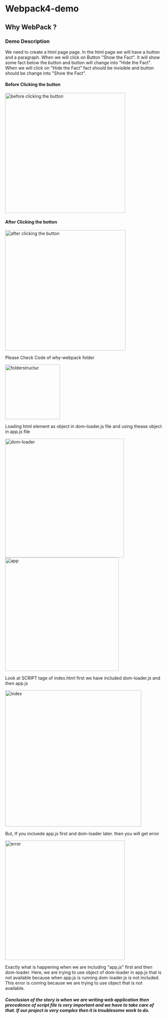 # Webpack4-demo
## Why WebPack ?
### Demo Description

We need to create a html page page. In the html page we will have a button and a paragraph.
When we will click on Button "Show the Fact". It will show some fact below the button and
button will change into "Hide the Fact". When we will click on "Hide the Fact" fact should
be invisible and button should be change into "Show the Fact".

#### Before Clicking the button

<img width="386" alt="before clicking the button" src="https://user-images.githubusercontent.com/27186815/42442693-fb056efe-8388-11e8-8176-338512554f07.PNG">

#### After Clicking the botton

<img width="387" alt="after clicking the button" src="https://user-images.githubusercontent.com/27186815/42442686-f1a3a6b4-8388-11e8-8b95-39134116612f.PNG">

Please Check Code of why-webpack folder

  <img width="176" alt="folderstructur" src="https://user-images.githubusercontent.com/27186815/42441053-f5b82c74-8384-11e8-8020-a827e0e5cd39.png">
  
Loading html element as object in  dom-loader.js file and using thease object in app.js file
  
   <img width="382" alt="dom-loader" src="https://user-images.githubusercontent.com/27186815/42441519-03c59b66-8386-11e8-9f2e-e2c58fd52fb6.PNG">
   
   <img width="365" alt="app" src="https://user-images.githubusercontent.com/27186815/42443372-f1772704-838a-11e8-8cb9-e7d23bbad7ed.PNG">

Look at SCRIPT tage of index.html first we have included dom-loader.js and then app.js 

<img width="438" alt="index" src="https://user-images.githubusercontent.com/27186815/42443934-72d603e6-838c-11e8-8736-f6bd08414cda.png">

But, If you incluede app.js first and dom-loader later. then you will get error
 
 <img width="384" alt="error" src="https://user-images.githubusercontent.com/27186815/42444389-95b012a2-838d-11e8-92a3-106cb80e1cd6.PNG">
 
Exactly what is happening when we are including "app.js" first and then dom-loader. Here, we are trying to use object of dom-loader in app.js that is not available because when app.js is running dom-loader.js is not included. This error is coming because we are trying to use object that is not available.

##### Conclusion of the story is when we are writing web application then precedence of script file is very important and we have to take care of that. If our project is very complex then it is troublesome work to do.

